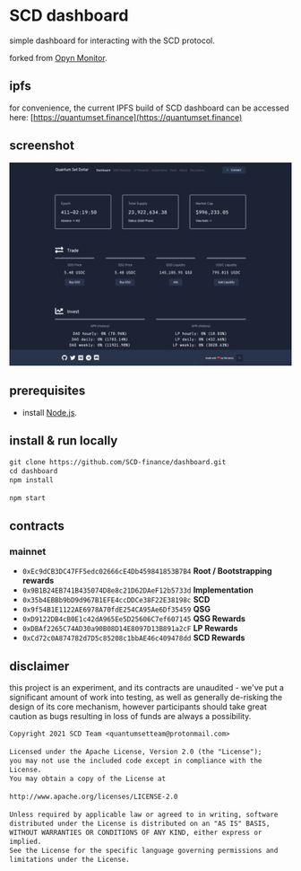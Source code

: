 # SCD dashboard
simple dashboard for interacting with the SCD protocol.

forked from [Opyn Monitor](https://opynmonitor.xyz).

## ipfs
for convenience, the current IPFS build of SCD dashboard can be accessed here: [https://quantumset.finance](https://quantumset.finance)

## screenshot
![image](screenshot.png)

## prerequisites
- install [Node.js](https://nodejs.org/en/download/).

## install & run locally
```shell
git clone https://github.com/SCD-finance/dashboard.git
cd dashboard
npm install

npm start
```


## contracts
### mainnet
- `0xEc9dCB3DC47FF5edc02666cE4Db459841853B7B4` **Root / Bootstrapping rewards**
- `0x9B1B24EB741B435074D8e8c21D62DAeF12b5733d` **Implementation**
- `0x35b4EBBb9bD9d967B1EFE4ccDDCe38F22E38198c` **SCD**
- `0x9f54B1E1122AE6978A70fdE254CA95Ae6Df35459` **QSG**
- `0xD9122DB4cB0E1c42dA965Ee5D25606C7ef607145` **QSG Rewards**
- `0xDBAf2265C74AD30a90B08D14E8097D13B891a2cF` **LP Rewards**
- `0xCd72c0A874782d7D5c85208c1bbAE46c409478dd` **SCD Rewards**

## disclaimer
this project is an experiment, and its contracts are unaudited - we've put a significant amount of work into testing, as well as generally de-risking the design of its core mechanism, however participants should take great caution as bugs resulting in loss of funds are always a possibility.

```
Copyright 2021 SCD Team <quantumsetteam@protonmail.com>

Licensed under the Apache License, Version 2.0 (the "License");
you may not use the included code except in compliance with the License.
You may obtain a copy of the License at

http://www.apache.org/licenses/LICENSE-2.0

Unless required by applicable law or agreed to in writing, software
distributed under the License is distributed on an "AS IS" BASIS,
WITHOUT WARRANTIES OR CONDITIONS OF ANY KIND, either express or implied.
See the License for the specific language governing permissions and
limitations under the License.
```

<br>
